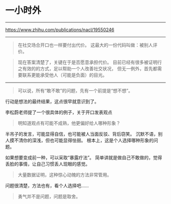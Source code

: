 # 一小时外

---

https://www.zhihu.com/publications/nacl/19550246

---

> 在社交场合开口也一样要付出代价。
> 这最大的一份代码叫做：被别人评价。

> 现在答案清楚了，关键在于是否愿意承担代价。
> 目前已经有很多被证明行之有效的的方式，足以帮助一个人改善社交状况，
> 但无一例外，首先都需要联系更能承受他人（可能是负面）的目光。

---

> 可以说，所有“敢不敢”的问题，先有一个前提是“想不想”。

行动是想法的最终结果，这点很早就意识到了。

李松蔚老师提了一个很具体的例子，关于开口发表观点

> 明知道观点有可能不成熟，他更偏好给人哪种形象？

半吊子的发言，可能显得自信，也可能被人当面反驳、背后窃笑。
沉默不语，别人摸不清你的深浅，但也可能显得怯弱。
根本上，这是个人选择哪种形象的问题。

如果想要变成前一种，可以采取“暴露疗法”。
简单讲就是做自己不敢做的，觉得丢脸的事情，让自己习惯丢人现眼的感觉。

> 大量数据证明，这种惊心动魄的方法非常管用。

问题很清楚，方法也有，看个人选择吧……

> 勇气并不是问题，问题是取舍。
